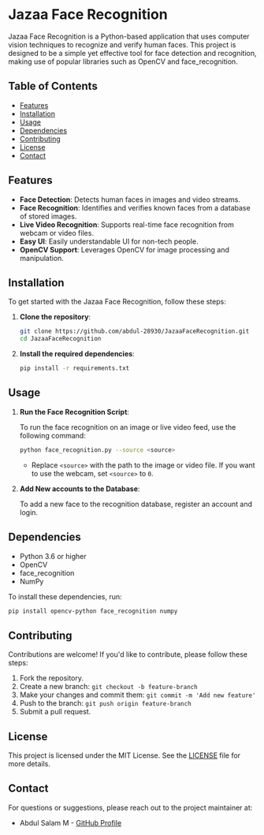 # Jazaa Face Recognition

Jazaa Face Recognition is a Python-based application that uses computer vision techniques to recognize and verify human faces. This project is designed to be a simple yet effective tool for face detection and recognition, making use of popular libraries such as OpenCV and face_recognition.

## Table of Contents

- [Features](https://github.com/abdul-28930/JazaaFaceRecognition/blob/main/README.md#features)
- [Installation](https://github.com/abdul-28930/JazaaFaceRecognition/blob/main/README.md#features)
- [Usage](https://github.com/abdul-28930/JazaaFaceRecognition/blob/main/README.md#features)
- [Dependencies](https://github.com/abdul-28930/JazaaFaceRecognition/blob/main/README.md#features)
- [Contributing](https://github.com/abdul-28930/JazaaFaceRecognition/blob/main/README.md#features)
- [License](https://github.com/abdul-28930/JazaaFaceRecognition/blob/main/README.md#features)
- [Contact](https://github.com/abdul-28930/JazaaFaceRecognition/blob/main/README.md#features)

## Features

- **Face Detection**: Detects human faces in images and video streams.
- **Face Recognition**: Identifies and verifies known faces from a database of stored images.
- **Live Video Recognition**: Supports real-time face recognition from webcam or video files.
- **Easy UI**: Easily understandable UI for non-tech people.
- **OpenCV Support**: Leverages OpenCV for image processing and manipulation.

## Installation

To get started with the Jazaa Face Recognition, follow these steps:

1. **Clone the repository**:

    ```bash
    git clone https://github.com/abdul-28930/JazaaFaceRecognition.git
    cd JazaaFaceRecognition
    ```

2. **Install the required dependencies**:

    ```bash
    pip install -r requirements.txt
    ```

## Usage

1. **Run the Face Recognition Script**:

    To run the face recognition on an image or live video feed, use the following command:

    ```bash
    python face_recognition.py --source <source>
    ```

    - Replace `<source>` with the path to the image or video file. If you want to use the webcam, set `<source>` to `0`.

2. **Add New accounts to the Database**:

    To add a new face to the recognition database, register an account and login.

## Dependencies

- Python 3.6 or higher
- OpenCV
- face_recognition
- NumPy

To install these dependencies, run:

```bash
pip install opencv-python face_recognition numpy
```

## Contributing

Contributions are welcome! If you'd like to contribute, please follow these steps:

1. Fork the repository.
2. Create a new branch: `git checkout -b feature-branch`
3. Make your changes and commit them: `git commit -m 'Add new feature'`
4. Push to the branch: `git push origin feature-branch`
5. Submit a pull request.

## License

This project is licensed under the MIT License. See the [LICENSE](LICENSE) file for more details.

## Contact

For questions or suggestions, please reach out to the project maintainer at:

- Abdul Salam M - [GitHub Profile](https://github.com/abdul-28930)
